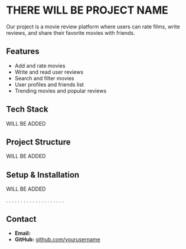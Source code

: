 #  THERE WILL BE PROJECT NAME

Our project is a movie review platform where users can rate films, write reviews, and share their favorite movies with friends.

##  Features
-  Add and rate movies
-  Write and read user reviews
-  Search and filter movies
-  User profiles and friends list
-  Trending movies and popular reviews

## Tech Stack
WILL BE ADDED

## Project Structure
 WILL BE ADDED

## Setup & Installation

WILL BE ADDED

.
.
.
.
.
.
.
.
.
.
.
.
.
.
.
.
.
.
.
.

##  Contact
- **Email:** 
- **GitHub:** [github.com/yourusername](https://github.com/yourusername)
